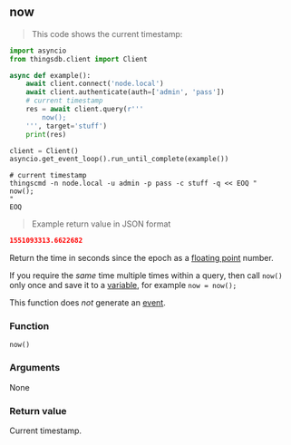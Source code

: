 ## now

> This code shows the current timestamp:

```python
import asyncio
from thingsdb.client import Client

async def example():
    await client.connect('node.local')
    await client.authenticate(auth=['admin', 'pass'])
    # current timestamp
    res = await client.query(r'''
        now();
    ''', target='stuff')
    print(res)

client = Client()
asyncio.get_event_loop().run_until_complete(example())
```

```shell
# current timestamp
thingscmd -n node.local -u admin -p pass -c stuff -q << EOQ "
now();
"
EOQ
```

> Example return value in JSON format

```json
1551093313.6622682
```

Return the time in seconds since the epoch as a [floating point](#floating-point) number.

If you require the *same* time multiple times within a query,
then call `now()` only once and save it to a [variable](#variable), for example `now = now();`

This function does *not* generate an [event](#events).


### Function
`now()`

### Arguments
None

### Return value
Current timestamp.